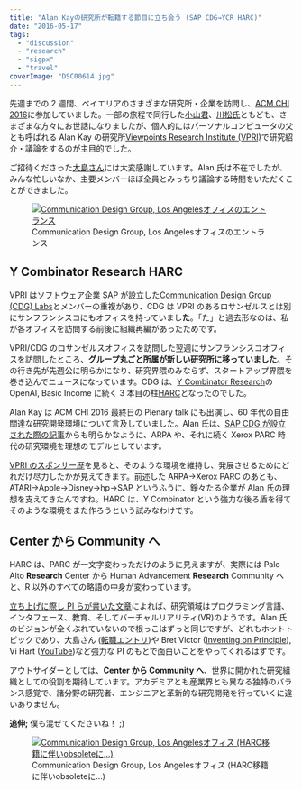 ```yaml
---
title: "Alan Kayの研究所が転籍する節目に立ち会う (SAP CDG→YCR HARC)"
date: "2016-05-17"
tags:
  - "discussion"
  - "research"
  - "sigpx"
  - "travel"
coverImage: "DSC00614.jpg"
---
```


先週までの 2 週間、ベイエリアのさまざまな研究所・企業を訪問し、[ACM CHI 2016](http://chi2016.acm.org/)に参加していました。一部の旅程で同行した[小山君](http://koyama.xyz/index-j.html)、[川松氏](http://tenju.jp/)ともども、さまざまな方々にお世話になりましたが、個人的にはパーソナルコンピュータの父とも呼ばれる Alan Kay の研究所[Viewpoints Research Institute (VPRI)](http://vpri.org/)で研究紹介・議論をするのが主目的でした。

ご招待くださった[大島さん](http://d.hatena.ne.jp/squeaker/)には大変感謝しています。Alan 氏は不在でしたが、みんな忙しいなか、主要メンバーほぼ全員とみっちり議論する時間をいただくことができました。

<figure className="center">
  <a href="http://junkato.jp/ja/blog/wp-content/uploads/2016/05/20160429_154234115_iOS.jpg"><img src="/images/20160429_154234115_iOS-1024x577.jpg" alt="Communication Design Group, Los Angelesオフィスのエントランス" /></a>
  <figcaption>Communication Design Group, Los Angelesオフィスのエントランス</figcaption>
</figure>

## Y Combinator Research HARC

VPRI はソフトウェア企業 SAP が設立した[Communication Design Group (CDG) Labs](http://www.cdglabs.org/)とメンバーの重複があり、CDG は VPRI のあるロサンゼルスとは別にサンフランシスコにもオフィスを持っていまし**た**。「た」と過去形なのは、私が各オフィスを訪問する前後に組織再編があったためです。

VPRI/CDG のロサンゼルスオフィスを訪問した翌週にサンフランシスコオフィスを訪問したところ、**グループ丸ごと所属が新しい研究所に移っていました**。その行き先が先週公に明らかになり、研究界隈のみならず、スタートアップ界隈を巻き込んでニュースになっています。CDG は、[Y Combinator Research](https://ycr.org/)の OpenAI, Basic Income に続く 3 本目の柱[HARC](https://blog.ycombinator.com/harc)となったのでした。

Alan Kay は ACM CHI 2016 最終日の Plenary talk にも出演し、60 年代の自由闊達な研究開発環境について言及していました。Alan 氏は、[SAP CDG が設立された際の記事](http://www.bloomberg.com/news/articles/2015-01-29/sap-looks-to-xerox-for-r-d-inspiration-builds-idea-lab)からも明らかなように、ARPA や、それに続く Xerox PARC 時代の研究環境を理想のモデルとしています。

[VPRI のスポンサー歴](http://vpri.org/html/sponsors.htm)を見ると、そのような環境を維持し、発展させるためにどれだけ尽力したかが見えてきます。前述した ARPA→Xerox PARC のあとも、ATARI→Apple→Disney→hp→SAP というふうに、錚々たる企業が Alan 氏の理想を支えてきたんですね。HARC は、Y Combinator という強力な後ろ盾を得てそのような環境をまた作ろうという試みなわけです。

## Center から Community へ

HARC は、PARC が一文字変わっただけのように見えますが、実際には Palo Alto **Research** Center から Human Advancement **Research** Community へと、R 以外のすべての略語の中身が変わっています。

[立ち上げに際し PI らが書いた文章](https://blog.ycombinator.com/harc)によれば、研究領域はプログラミング言語、インタフェース、教育、そしてバーチャルリアリティ(VR)のようです。Alan 氏のビジョンが全くぶれていないので根っこはずっと同じですが、どれもホットトピックであり、大島さん ([転職エントリ](http://d.hatena.ne.jp/squeaker/20160512#p1))や Bret Victor ([Inventing on Principle](https://vimeo.com/36579366)), Vi Hart ([YouTube](https://www.youtube.com/user/Vihart))など強力な PI のもとで面白いことをやってくれるはずです。

アウトサイダーとしては、**Center から Community へ**、世界に開かれた研究組織としての役割を期待しています。アカデミアとも産業界とも異なる独特のバランス感覚で、諸分野の研究者、エンジニアと革新的な研究開発を行っていくに違いありません。

**追伸;** 僕も混ぜてくださいね！ ;)

<figure className="center">
  <a href="http://junkato.jp/ja/blog/wp-content/uploads/2016/05/DSC00614.jpg"><img src="/images/DSC00614-1024x576.jpg" alt="Communication Design Group, Los Angelesオフィス (HARC移籍に伴いobsoleteに…)" /></a>
  <figcaption>Communication Design Group, Los Angelesオフィス (HARC移籍に伴いobsoleteに…)</figcaption>
</figure>
